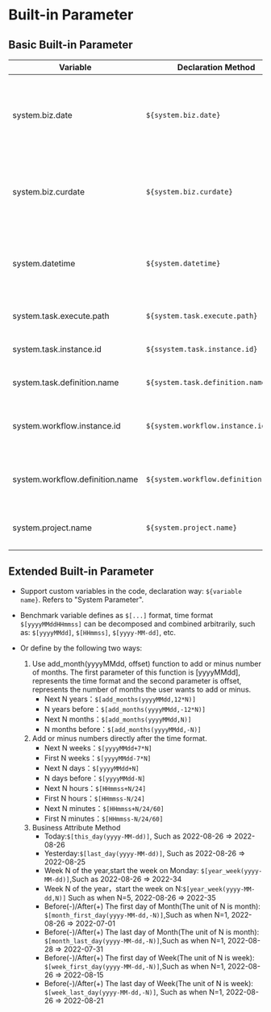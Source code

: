 # Built-in Parameter

## Basic Built-in Parameter

|            Variable             |          Declaration Method          |                                           Meaning                                           |
|---------------------------------|--------------------------------------|---------------------------------------------------------------------------------------------|
| system.biz.date                 | `${system.biz.date}`                 | The day before the schedule time of the daily scheduling instance, the format is `yyyyMMdd` |
| system.biz.curdate              | `${system.biz.curdate}`              | The schedule time of the daily scheduling instance, the format is `yyyyMMdd`                |
| system.datetime                 | `${system.datetime}`                 | The schedule time of the daily scheduling instance, the format is `yyyyMMddHHmmss`          |
| system.task.execute.path        | `${system.task.execute.path}`        | The absolute path of current executing task                                                 |
| system.task.instance.id         | `${ssystem.task.instance.id}`        | The instance id of current task                                                             |
| system.task.definition.name     | `${system.task.definition.name}`     | The definition name of current task                                                         |
| system.workflow.instance.id     | `${system.workflow.instance.id}`     | The instance id of the workflow to which current task belongs                               |
| system.workflow.definition.name | `${system.workflow.definition.name}` | The definition name of the workflow to which current task belongs                           |
| system.project.name             | `${system.project.name}`             | The name of the project to which current task belongs                                       |

## Extended Built-in Parameter

- Support custom variables in the code, declaration way: `${variable name}`. Refers to "System Parameter".

- Benchmark variable defines as `$[...]` format, time format `$[yyyyMMddHHmmss]` can be decomposed and combined arbitrarily, such as: `$[yyyyMMdd]`, `$[HHmmss]`, `$[yyyy-MM-dd]`, etc.

- Or define by the following two ways:

  1. Use add_month(yyyyMMdd, offset) function to add or minus number of months.
     The first parameter of this function is [yyyyMMdd], represents the time format and the second parameter is offset, represents the number of months the user wants to add or minus.
     - Next N years：`$[add_months(yyyyMMdd,12*N)]`
     - N years before：`$[add_months(yyyyMMdd,-12*N)]`
     - Next N months：`$[add_months(yyyyMMdd,N)]`
     - N months before：`$[add_months(yyyyMMdd,-N)]`
  2. Add or minus numbers directly after the time format.
     - Next N weeks：`$[yyyyMMdd+7*N]`
     - First N weeks：`$[yyyyMMdd-7*N]`
     - Next N days：`$[yyyyMMdd+N]`
     - N days before：`$[yyyyMMdd-N]`
     - Next N hours：`$[HHmmss+N/24]`
     - First N hours：`$[HHmmss-N/24]`
     - Next N minutes：`$[HHmmss+N/24/60]`
     - First N minutes：`$[HHmmss-N/24/60]`
  3. Business Attribute Method
     - Today:`$[this_day(yyyy-MM-dd)]`, Such as 2022-08-26 => 2022-08-26
     - Yesterday:`$[last_day(yyyy-MM-dd)]`, Such as 2022-08-26 => 2022-08-25
     - Week N of the year,start the week on Monday: `$[year_week(yyyy-MM-dd)]`,Such as 2022-08-26 => 2022-34
     - Week N of the year，start the week on N:`$[year_week(yyyy-MM-dd,N)]` Such as when N=5, 2022-08-26 => 2022-35
     - Before(-)/After(+) The first day of Month(The unit of N is month): `$[month_first_day(yyyy-MM-dd,-N)]`,Such as when N=1, 2022-08-26 => 2022-07-01
     - Before(-)/After(+) The last day of Month(The unit of N is month): `$[month_last_day(yyyy-MM-dd,-N)]`,Such as when N=1, 2022-08-28 => 2022-07-31
     - Before(-)/After(+) The first day of Week(The unit of N is week): `$[week_first_day(yyyy-MM-dd,-N)]`,Such as when N=1, 2022-08-26 => 2022-08-15
     - Before(-)/After(+) The last day of Week(The unit of N is week): `$[week_last_day(yyyy-MM-dd,-N)]`, Such as when N=1, 2022-08-26 => 2022-08-21


